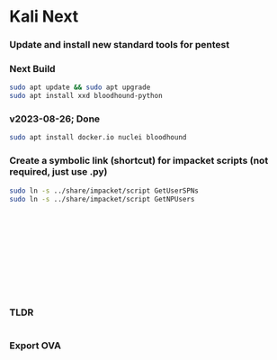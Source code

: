 # Kali Next

### Update and install new standard tools for pentest

### Next Build
```sh
sudo apt update && sudo apt upgrade
sudo apt install xxd bloodhound-python
```

### v2023-08-26; Done
```sh
sudo apt install docker.io nuclei bloodhound
```

### Create a symbolic link (shortcut) for impacket scripts (not required, just use .py)
```sh
sudo ln -s ../share/impacket/script GetUserSPNs
sudo ln -s ../share/impacket/script GetNPUsers
```



### 
```

```
### 
```

```
### 
```

```
### 
```

```
### 
```

```
### 
```

```
### 
```

```
### TLDR 
```

```

### Export OVA
```

```